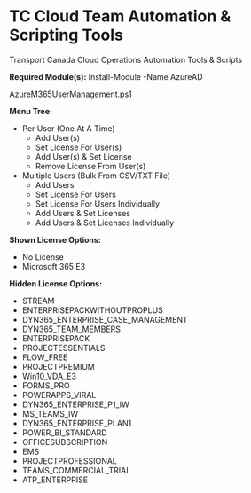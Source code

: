 # TC Cloud Team Automation & Scripting Tools

Transport Canada Cloud Operations Automation Tools &amp; Scripts

**Required Module(s):**
Install-Module -Name AzureAD

AzureM365UserManagement.ps1

**Menu Tree:**
- Per User (One At A Time)
  - Add User(s)
  - Set License For User(s)
  - Add User(s) & Set License
  - Remove License From User(s)
 - Multiple Users (Bulk From CSV/TXT File)
   - Add Users
   - Set License For Users
   - Set License For Users Individually
   - Add Users & Set Licenses
   - Add Users & Set Licenses Individually

**Shown License Options:**
- No License
- Microsoft 365 E3

**Hidden License Options:**
- STREAM
- ENTERPRISEPACKWITHOUTPROPLUS
- DYN365_ENTERPRISE_CASE_MANAGEMENT
- DYN365_TEAM_MEMBERS
- ENTERPRISEPACK
- PROJECTESSENTIALS
- FLOW_FREE
- PROJECTPREMIUM
- Win10_VDA_E3
- FORMS_PRO
- POWERAPPS_VIRAL
- DYN365_ENTERPRISE_P1_IW
- MS_TEAMS_IW
- DYN365_ENTERPRISE_PLAN1
- POWER_BI_STANDARD
- OFFICESUBSCRIPTION
- EMS
- PROJECTPROFESSIONAL
- TEAMS_COMMERCIAL_TRIAL
- ATP_ENTERPRISE

